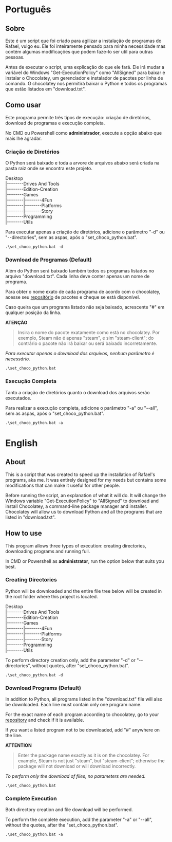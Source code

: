 # Português

## Sobre

Este é um script que foi criado para agilizar a instalação de programas do Rafael, vulgo eu. Ele foi inteiramente pensado para minha necessidade mas contém algumas modificações que podem faze-lo ser util para outras pessoas. 

Antes de executar o script, uma explicação do que ele fará. Ele irá mudar a variável do Windows "Get-ExecutionPolicy" como "AllSigned" para baixar e instalar o Chocolatey, um gerenciador e instalador de pacotes por linha de comando. O chocolatey nos permitirá baixar o Python e todos os programas que estão listados em "download.txt".

## Como usar

Este programa permite três tipos de execução: criação de diretórios, download de programas e execução completa.

No CMD ou Powershell como **administrador**, execute a opção abaixo que mais lhe agradar.

### Criação de Diretórios

O Python será baixado e toda a arvore de arquivos abaixo será criada na pasta raiz onde se encontra este projeto.

Desktop\
|--------Drives And Tools\
|--------Edition-Creation\
|--------Games\
|--------|--------4Fun\
|--------|--------Platforms\
|--------|--------Story\
|--------Programming\
|--------Utils

Para executar apenas a criação de diretórios, adicione o parâmetro "-d" ou "--directories", sem as aspas, após o "set_choco_python.bat".

```
.\set_choco_python.bat -d
```

### Download de Programas (Default)

Além do Python será baixado também todos os programas listados no arquivo "download.txt". Cada linha deve conter apenas um nome de programa.

Para obter o nome exato de cada programa de acordo com o chocolatey, acesse seu [repositório](https://community.chocolatey.org/packages) de pacotes e cheque se está disponível.

Caso queira que um programa listado não seja baixado, acrescente "#" em qualquer posição da linha.

**ATENÇÃO**
>Insira o nome do pacote exatamente como está no chocolatey. Por exemplo, Steam não é apenas "steam", e sim "steam-client"; do contrário o pacote não irá baixar ou será baixado incorretamente.

*Para executar apenas o download dos arquivos, nenhum parâmetro é necessário.*

```
.\set_choco_python.bat
```

### Execução Completa 

Tanto a criação de diretórios quanto o download dos arquivos serão executados.

Para realizar a execução completa, adicione o parâmetro "-a" ou "--all", sem as aspas, após o "set_choco_python.bat".

```
.\set_choco_python.bat -a
```



# English

## About

This is a script that was created to speed up the installation of Rafael's programs, aka me. It was entirely designed for my needs but contains some modifications that can make it useful for other people.

Before running the script, an explanation of what it will do. It will change the Windows variable "Get-ExecutionPolicy" to "AllSigned" to download and install Chocolatey, a command-line package manager and installer. Chocolatey will allow us to download Python and all the programs that are listed in "download.txt".

## How to use

This program allows three types of execution: creating directories, downloading programs and running full.

In CMD or Powershell as **administrator**, run the option below that suits you best.

### Creating Directories

Python will be downloaded and the entire file tree below will be created in the root folder where this project is located.

Desktop\
|--------Drives And Tools\
|--------Edition-Creation\
|--------Games\
|--------|--------4Fun\
|--------|--------Platforms\
|--------|--------Story\
|--------Programming\
|--------Utils

To perform directory creation only, add the parameter "-d" or "--directories", without quotes, after "set_choco_python.bat".

```
.\set_choco_python.bat -d
```

### Download Programs (Default)

In addition to Python, all programs listed in the "download.txt" file will also be downloaded. Each line must contain only one program name.

For the exact name of each program according to chocolatey, go to your [repository](https://community.chocolatey.org/packages) and check if it is available.

If you want a listed program not to be downloaded, add "#" anywhere on the line.

**ATTENTION**
>Enter the package name exactly as it is on the chocolatey. For example, Steam is not just "steam", but "steam-client"; otherwise the package will not download or will download incorrectly.

*To perform only the download of files, no parameters are needed.*

```
.\set_choco_python.bat
```

### Complete Execution

Both directory creation and file download will be performed.

To perform the complete execution, add the parameter "-a" or "--all", without the quotes, after the "set_choco_python.bat".

```
.\set_choco_python.bat -a
```